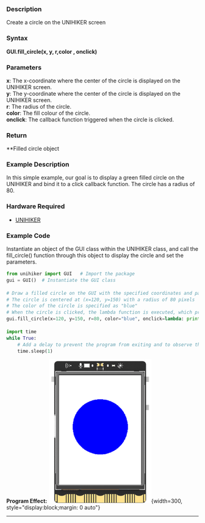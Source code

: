 ### **Description**
Create a circle on the UNIHIKER screen
### **Syntax**
**GUI.fill_circle(x, y, r,color , onclick)**
### **Parameters**
**x**:  The x-coordinate where the center of the circle is displayed on the UNIHIKER screen.  
**y**:  The y-coordinate where the center of the circle is displayed on the UNIHIKER screen.  
**r**:  The radius of the circle.  
**color**:  The fill colour of the circle.  
**onclick**:  The callback function triggered when the circle is clicked.  
### **Return**
**Filled circle object
### **Example Description**
In this simple example, our goal is to display a green filled circle on the UNIHIKER and bind it to a click callback function. The circle has a radius of 80.
### **Hardware Required**

- [UNIHIKER](https://www.dfrobot.com/product-2691.html)  

### **Example Code**
Instantiate an object of the GUI class within the UNIHIKER class, and call the fill_circle() function through this object to display the circle and set the parameters.  

```python
from unihiker import GUI   # Import the package
gui = GUI()  # Instantiate the GUI class

# Draw a filled circle on the GUI with the specified coordinates and parameters
# The circle is centered at (x=120, y=150) with a radius of 80 pixels
# The color of the circle is specified as "blue"
# When the circle is clicked, the lambda function is executed, which prints "fill circle clicked" to the console
gui.fill_circle(x=120, y=150, r=80, color="blue", onclick=lambda: print("fill circle clicked"))

import time
while True:
    # Add a delay to prevent the program from exiting and to observe the effects
    time.sleep(1)
```
**Program Effect:**
![image.png](img/7.fill_circle()/1719568689882-b34a062a-d7a5-4a66-845e-510fcc354379.png){width=300, style="display:block;margin: 0 auto"}  

---  


